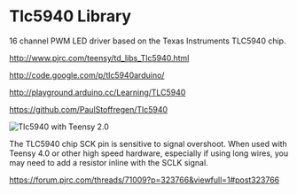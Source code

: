 # Tlc5940 Library

16 channel PWM LED driver based on the Texas Instruments TLC5940 chip.

http://www.pjrc.com/teensy/td_libs_Tlc5940.html

http://code.google.com/p/tlc5940arduino/

http://playground.arduino.cc/Learning/TLC5940

https://github.com/PaulStoffregen/Tlc5940

![Tlc5940 with Teensy 2.0](http://www.pjrc.com/teensy/td_libs_Tlc5940_1.jpg)

The TLC5940 chip SCK pin is sensitive to signal overshoot.  When used with
Teensy 4.0 or other high speed hardware, especially if using long wires, you
may need to add a resistor inline with the SCLK signal.

https://forum.pjrc.com/threads/71009?p=323766&viewfull=1#post323766
